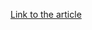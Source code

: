 [Link to the article](https://deepsec.net/docs/Slides/2017/Who_Hid_My_Desktop_Or_Safran_Pavel_Asinovsky.pdf)

